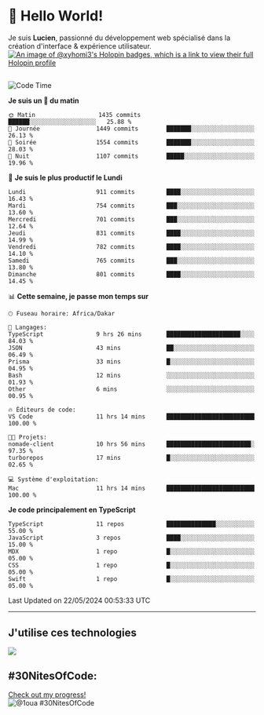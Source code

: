 # 👋 Hello World!

Je suis **Lucien**, passionné du développement web spécialisé dans la création d'interface & expérience utilisateur.
[![An image of @xyhomi3's Holopin badges, which is a link to view their full Holopin profile](https://holopin.me/xyhomi3)](https://holopin.io/@xyhomi3)

##

<!--START_SECTION:waka-->
![Code Time](http://img.shields.io/badge/Code%20Time-1%2C196%20hrs%2046%20mins-blue)

**Je suis un 🐤 du matin** 

```text
🌞 Matin                  1435 commits        ██████░░░░░░░░░░░░░░░░░░░   25.88 % 
🌆 Journée                1449 commits        ███████░░░░░░░░░░░░░░░░░░   26.13 % 
🌃 Soirée                 1554 commits        ███████░░░░░░░░░░░░░░░░░░   28.03 % 
🌙 Nuit                   1107 commits        █████░░░░░░░░░░░░░░░░░░░░   19.96 % 
```
📅 **Je suis le plus productif le Lundi** 

```text
Lundi                    911 commits         ████░░░░░░░░░░░░░░░░░░░░░   16.43 % 
Mardi                    754 commits         ███░░░░░░░░░░░░░░░░░░░░░░   13.60 % 
Mercredi                 701 commits         ███░░░░░░░░░░░░░░░░░░░░░░   12.64 % 
Jeudi                    831 commits         ████░░░░░░░░░░░░░░░░░░░░░   14.99 % 
Vendredi                 782 commits         ████░░░░░░░░░░░░░░░░░░░░░   14.10 % 
Samedi                   765 commits         ███░░░░░░░░░░░░░░░░░░░░░░   13.80 % 
Dimanche                 801 commits         ████░░░░░░░░░░░░░░░░░░░░░   14.45 % 
```


📊 **Cette semaine, je passe mon temps sur** 

```text
🕑︎ Fuseau horaire: Africa/Dakar

💬 Langages: 
TypeScript               9 hrs 26 mins       █████████████████████░░░░   84.03 % 
JSON                     43 mins             ██░░░░░░░░░░░░░░░░░░░░░░░   06.49 % 
Prisma                   33 mins             █░░░░░░░░░░░░░░░░░░░░░░░░   04.95 % 
Bash                     12 mins             ░░░░░░░░░░░░░░░░░░░░░░░░░   01.93 % 
Other                    6 mins              ░░░░░░░░░░░░░░░░░░░░░░░░░   00.95 % 

🔥 Éditeurs de code: 
VS Code                  11 hrs 14 mins      █████████████████████████   100.00 % 

🐱‍💻 Projets: 
nomade-client            10 hrs 56 mins      ████████████████████████░   97.35 % 
turborepos               17 mins             █░░░░░░░░░░░░░░░░░░░░░░░░   02.65 % 

💻 Système d'exploitation: 
Mac                      11 hrs 14 mins      █████████████████████████   100.00 % 
```

**Je code principalement en TypeScript** 

```text
TypeScript               11 repos            ██████████████░░░░░░░░░░░   55.00 % 
JavaScript               3 repos             ████░░░░░░░░░░░░░░░░░░░░░   15.00 % 
MDX                      1 repo              █░░░░░░░░░░░░░░░░░░░░░░░░   05.00 % 
CSS                      1 repo              █░░░░░░░░░░░░░░░░░░░░░░░░   05.00 % 
Swift                    1 repo              █░░░░░░░░░░░░░░░░░░░░░░░░   05.00 % 
```




 Last Updated on 22/05/2024 00:53:33 UTC
<!--END_SECTION:waka-->
---

## J'utilise ces technologies

<p align="left">
  <a href="https://skillicons.dev">
    <img src="https://skillicons.dev/icons?i=ts,js,md,scss,tailwind,react,redux,docker,express,astro,vite,nextjs,vercel,figma,ableton" />
  </a>
</p>

## #30NitesOfCode:
  [Check out my progress!](https://www.codedex.io/@1oua/30-nites-of-code)  
  ![@1oua #30NitesOfCode](https://www.codedex.io/api/petStatus?user=1oua)

